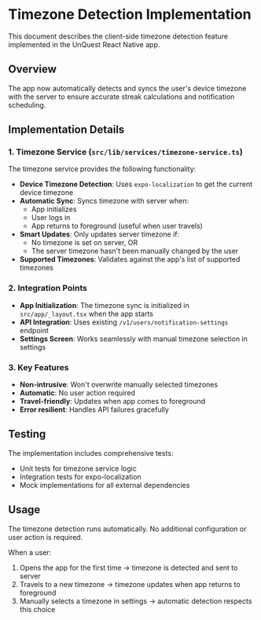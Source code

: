 # Timezone Detection Implementation

This document describes the client-side timezone detection feature implemented in the UnQuest React Native app.

## Overview

The app now automatically detects and syncs the user's device timezone with the server to ensure accurate streak calculations and notification scheduling.

## Implementation Details

### 1. Timezone Service (`src/lib/services/timezone-service.ts`)

The timezone service provides the following functionality:

- **Device Timezone Detection**: Uses `expo-localization` to get the current device timezone
- **Automatic Sync**: Syncs timezone with server when:
  - App initializes
  - User logs in
  - App returns to foreground (useful when user travels)
- **Smart Updates**: Only updates server timezone if:
  - No timezone is set on server, OR
  - The server timezone hasn't been manually changed by the user
- **Supported Timezones**: Validates against the app's list of supported timezones

### 2. Integration Points

- **App Initialization**: The timezone sync is initialized in `src/app/_layout.tsx` when the app starts
- **API Integration**: Uses existing `/v1/users/notification-settings` endpoint
- **Settings Screen**: Works seamlessly with manual timezone selection in settings

### 3. Key Features

- **Non-intrusive**: Won't overwrite manually selected timezones
- **Automatic**: No user action required
- **Travel-friendly**: Updates when app comes to foreground
- **Error resilient**: Handles API failures gracefully

## Testing

The implementation includes comprehensive tests:
- Unit tests for timezone service logic
- Integration tests for expo-localization
- Mock implementations for all external dependencies

## Usage

The timezone detection runs automatically. No additional configuration or user action is required.

When a user:
1. Opens the app for the first time → timezone is detected and sent to server
2. Travels to a new timezone → timezone updates when app returns to foreground
3. Manually selects a timezone in settings → automatic detection respects this choice